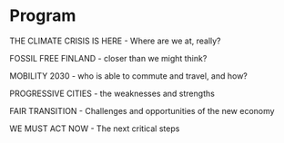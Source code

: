 
# Program

THE CLIMATE CRISIS IS HERE - Where are we at, really?

FOSSIL FREE FINLAND - closer than we might think?

MOBILITY 2030 - who is able to commute and travel, and how?

PROGRESSIVE CITIES - the weaknesses and strengths

FAIR TRANSITION - Challenges and opportunities of the new economy

WE MUST ACT NOW - The next critical steps

